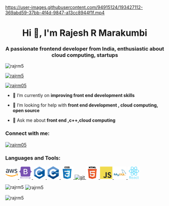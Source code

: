 

https://user-images.githubusercontent.com/94915124/193427112-369abd59-37bb-4f4d-9847-a13cc8944f1f.mp4

<h1 align="center">Hi 👋, I'm Rajesh R Marakumbi</h1>
<h3 align="center">A passionate frontend developer from India, enthusiastic about cloud computing, startups</h3>

<p align="left"> <img src="https://komarev.com/ghpvc/?username=rajrm5&label=Profile%20views&color=0e75b6&style=flat" alt="rajrm5" /> </p>

<p align="left"> <a href="https://github.com/ryo-ma/github-profile-trophy"><img src="https://github-profile-trophy.vercel.app/?username=rajrm5" alt="rajrm5" /></a> </p>

<p align="left"> <a href="https://twitter.com/rajrm05" target="blank"><img src="https://img.shields.io/twitter/follow/rajrm05?logo=twitter&style=for-the-badge" alt="rajrm05" /></a> </p>

- 🔭 I’m currently on **improving front end development skills**

- 🤝 I’m looking for help with **front end development , cloud computing, open source**

- 💬 Ask me about **front end ,c++,cloud computing**

<h3 align="left">Connect with me:</h3>
<p align="left">
<a href="https://twitter.com/rajrm05" target="blank"><img align="center" src="https://raw.githubusercontent.com/rahuldkjain/github-profile-readme-generator/master/src/images/icons/Social/twitter.svg" alt="rajrm05" height="30" width="40" /></a>
</p>

<h3 align="left">Languages and Tools:</h3>
<p align="left"> <a href="https://aws.amazon.com" target="_blank" rel="noreferrer"> <img src="https://raw.githubusercontent.com/devicons/devicon/master/icons/amazonwebservices/amazonwebservices-original-wordmark.svg" alt="aws" width="40" height="40"/> </a> <a href="https://getbootstrap.com" target="_blank" rel="noreferrer"> <img src="https://raw.githubusercontent.com/devicons/devicon/master/icons/bootstrap/bootstrap-plain-wordmark.svg" alt="bootstrap" width="40" height="40"/> </a> <a href="https://www.cprogramming.com/" target="_blank" rel="noreferrer"> <img src="https://raw.githubusercontent.com/devicons/devicon/master/icons/c/c-original.svg" alt="c" width="40" height="40"/> </a> <a href="https://www.w3schools.com/cpp/" target="_blank" rel="noreferrer"> <img src="https://raw.githubusercontent.com/devicons/devicon/master/icons/cplusplus/cplusplus-original.svg" alt="cplusplus" width="40" height="40"/> </a> <a href="https://www.w3schools.com/css/" target="_blank" rel="noreferrer"> <img src="https://raw.githubusercontent.com/devicons/devicon/master/icons/css3/css3-original-wordmark.svg" alt="css3" width="40" height="40"/> </a> <a href="https://git-scm.com/" target="_blank" rel="noreferrer"> <img src="https://www.vectorlogo.zone/logos/git-scm/git-scm-icon.svg" alt="git" width="40" height="40"/> </a> <a href="https://www.w3.org/html/" target="_blank" rel="noreferrer"> <img src="https://raw.githubusercontent.com/devicons/devicon/master/icons/html5/html5-original-wordmark.svg" alt="html5" width="40" height="40"/> </a> <a href="https://developer.mozilla.org/en-US/docs/Web/JavaScript" target="_blank" rel="noreferrer"> <img src="https://raw.githubusercontent.com/devicons/devicon/master/icons/javascript/javascript-original.svg" alt="javascript" width="40" height="40"/> </a> <a href="https://www.mysql.com/" target="_blank" rel="noreferrer"> <img src="https://raw.githubusercontent.com/devicons/devicon/master/icons/mysql/mysql-original-wordmark.svg" alt="mysql" width="40" height="40"/> </a> <a href="https://reactjs.org/" target="_blank" rel="noreferrer"> <img src="https://raw.githubusercontent.com/devicons/devicon/master/icons/react/react-original-wordmark.svg" alt="react" width="40" height="40"/> </a> </p>

<p><img align="left" src="https://github-readme-stats.vercel.app/api/top-langs?username=rajrm5&show_icons=true&locale=en&layout=compact" alt="rajrm5" /></p>

<p>&nbsp;<img align="center" src="https://github-readme-stats.vercel.app/api?username=rajrm5&show_icons=true&locale=en" alt="rajrm5" /></p>

<p><img align="center" src="https://github-readme-streak-stats.herokuapp.com/?user=rajrm5&" alt="rajrm5" /></p>
